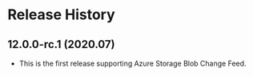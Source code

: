 # Release History

## 12.0.0-rc.1 (2020.07)

- This is the first release supporting Azure Storage Blob Change Feed.
